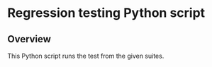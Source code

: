 # Regression testing Python script

## Overview
This Python script runs the test from the given suites.

